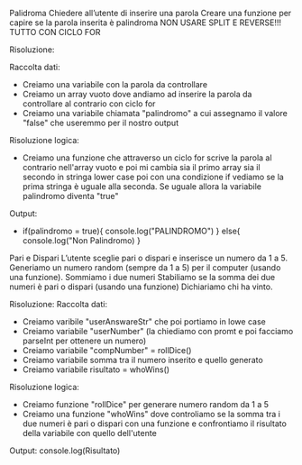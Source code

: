 Palidroma
Chiedere all’utente di inserire una parola
Creare una funzione per capire se la parola inserita è palindroma
NON USARE SPLIT E REVERSE!!! TUTTO CON CICLO FOR

Risoluzione:

Raccolta dati:
- Creiamo una variabile con la parola da controllare
- Creiamo un array vuoto dove andiamo ad inserire la parola da controllare al contrario con ciclo for
- Creiamo una variabile chiamata "palindromo" a cui assegnamo il valore "false" che useremmo per il nostro output

Risoluzione logica:
- Creiamo una funzione che attraverso un ciclo for scrive la parola al contrario nell'array vuoto e poi mi cambia sia il primo array sia il secondo in stringa lower case poi con una condizione if vediamo se la prima stringa è uguale alla seconda. Se uguale allora la variabile palindromo diventa "true"

Output:
- if(palindromo = true){
    console.log("PALINDROMO")
} else{
    console.log("Non Palindromo)
}




Pari e Dispari
L’utente sceglie pari o dispari e inserisce un numero da 1 a 5.
Generiamo un numero random (sempre da 1 a 5) per il computer (usando una funzione).
Sommiamo i due numeri
Stabiliamo se la somma dei due numeri è pari o dispari (usando una funzione)
Dichiariamo chi ha vinto.

Risoluzione:
Raccolta dati:
- Creiamo varibile "userAnswareStr" che poi portiamo in lowe case
- Creiamo variabile "userNumber" (la chiediamo con promt e poi facciamo parseInt per ottenere un numero)
- Creiamo variabile "compNumber" = rollDice()
- Creiamo variabile somma tra il numero inserito e quello generato
- Creiamo variabile risultato = whoWins()

Risoluzione logica:
- Creiamo funzione "rollDice" per generare numero random da 1 a 5
- Creiamo una funzione "whoWins" dove controliamo se la somma tra i due numeri è pari o dispari con una funzione e confrontiamo il risultato della variabile con quello dell'utente

Output:
console.log(Risultato)